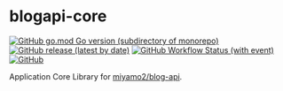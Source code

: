 # blogapi-core

[![GitHub go.mod Go version (subdirectory of monorepo)](https://img.shields.io/github/go-mod/go-version/miyamo2/blogapi-core?logo=go)](https://img.shields.io/github/go-mod/go-version/miyamo2/blogapi-core?logo=go)
[![GitHub release (latest by date)](https://img.shields.io/github/v/release/miyamo2/blogapi-core)](https://img.shields.io/github/v/release/miyamo2/blogapi-core)
[![GitHub Workflow Status (with event)](https://img.shields.io/github/actions/workflow/status/miyamo2/blogapi-core/release.yaml?event=release&logo=github%20actions)](https://github.com/miyamo2/blogapi-core/actions?query=workflow%3Arelease)
[![GitHub](https://img.shields.io/github/license/miyamo2/blogapi-core)](https://img.shields.io/github/license/miyamo2/blogapi-core)

Application Core Library for [miyamo2/blog-api](https://github.com/miyamo2/blogapi).
